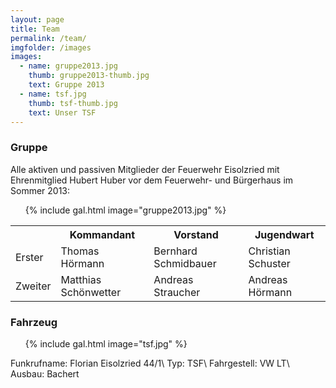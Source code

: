 ```yaml
---
layout: page
title: Team
permalink: /team/
imgfolder: /images
images:
  - name: gruppe2013.jpg
    thumb: gruppe2013-thumb.jpg
    text: Gruppe 2013
  - name: tsf.jpg
    thumb: tsf-thumb.jpg
    text: Unser TSF
---
```


### Gruppe

Alle aktiven und passiven Mitglieder der Feuerwehr Eisolzried mit Ehrenmitglied Hubert Huber vor dem Feuerwehr- und Bürgerhaus im Sommer 2013:

<ul class="page">
  {% include gal.html image="gruppe2013.jpg" %}
</ul>

<table>
  <tr>
    <th></th>
    <th>Kommandant</th>
    <th>Vorstand</th>
    <th>Jugendwart</th>
  </tr>
  <tr>
    <td>Erster</td>
    <td>Thomas Hörmann</td>
    <td>Bernhard Schmidbauer</td>
    <td>Christian Schuster</td>
  </tr>
  <tr>
    <td>Zweiter</td>
    <td>Matthias Schönwetter</td>
    <td>Andreas Straucher</td>
    <td>Andreas Hörmann</td>
  </tr>
</table>

### Fahrzeug

<ul class="page">
  {% include gal.html image="tsf.jpg" %}
</ul>

Funkrufname: Florian Eisolzried 44/1\\
Typ: TSF\\
Fahrgestell: VW LT\\
Ausbau: Bachert

